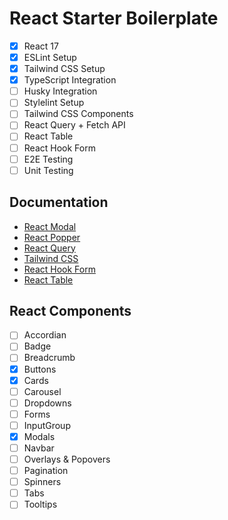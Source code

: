 # React Starter Boilerplate

 - [x] React 17
 - [x] ESLint Setup
 - [x] Tailwind CSS Setup
 - [x] TypeScript Integration
 - [ ] Husky Integration
 - [ ] Stylelint Setup
 - [ ] Tailwind CSS Components
 - [ ] React Query + Fetch API
 - [ ] React Table
 - [ ] React Hook Form
 - [ ] E2E Testing
 - [ ] Unit Testing

## Documentation

 - [React Modal](http://reactcommunity.org/react-modal/)
 - [React Popper](https://popper.js.org/react-popper/)
 - [React Query](https://react-query.tanstack.com/overview)
 - [Tailwind CSS](https://tailwindcss.com/docs)
 - [React Hook Form](https://react-hook-form.com/get-started)
 - [React Table](https://react-table.tanstack.com/docs/overview)

## React Components
 - [ ] Accordian
 - [ ] Badge
 - [ ] Breadcrumb
 - [x] Buttons
 - [x] Cards
 - [ ] Carousel
 - [ ] Dropdowns
 - [ ] Forms
 - [ ] InputGroup
 - [x] Modals
 - [ ] Navbar
 - [ ] Overlays & Popovers
 - [ ] Pagination
 - [ ] Spinners
 - [ ] Tabs
 - [ ] Tooltips
